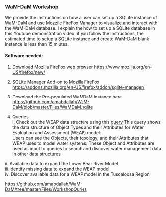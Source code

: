 ### WaM-DaM Workshop 

We provide the instructions on how a user can set up a SQLite instance of WaM-DaM and use Mozzile FireFox Manager to visualize and interact with the WaM-DaM database. I explain the how to set up a SQLite database in this Youtube demonstration video. if you follow the instructions, the estimated time to setup a SQLite instance and create WaM-DaM blank instance is less than 15 miutes.

#### Software needed:
1. Download Mozilla FireFox web browser
https://www.mozilla.org/en-US/firefox/new/

2.	SQLite Manager Add-on to Mozilla FireFox
https://addons.mozilla.org/en-US/firefox/addon/sqlite-manager/

3. Download the Pre-populated WaMDaM instance here 
https://github.com/amabdallah/WaM-DaM/blob/master/Files/WaMDaM.sqlite

4. Queries     
i.  Check out the WEAP data structure using this [query](https://github.com/amabdallah/WaM-DaM/blob/master/Files/WorkshopQuries2/01CheckWEAPdataStructure.sql) 
This query shows the data structure of Object Types and their Attributes 
for Water Evaluation and Assessment (WEAP) model.    
Users can see the Objects, their topology, and their Attributes that WEAP uses 
to model water systems. These Object and Attributes are used as input to queries 
to search and discover water management data in other data structures   

ii. Available data to expand the Lower Bear River Model     
iii.Identify missing data to expand  the WEAP model     
iv. Discover available data for a WEAP model in the Tuscaloosa Region    

https://github.com/amabdallah/WaM-DaM/tree/master/Files/WorkshopQuries
